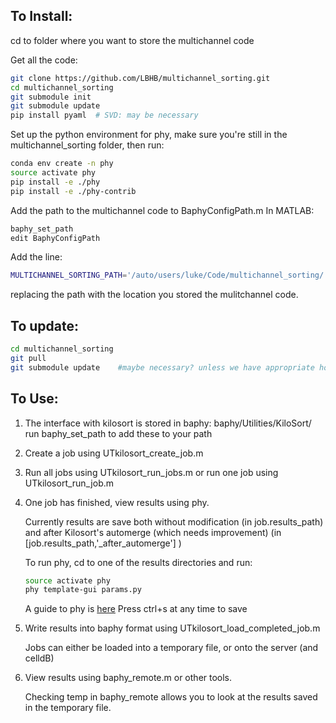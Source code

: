 
## To Install:

cd to folder where you want to store the multichannel code

Get all the code:
```bash
git clone https://github.com/LBHB/multichannel_sorting.git
cd multichannel_sorting
git submodule init
git submodule update
pip install pyaml  # SVD: may be necessary
```
Set up the python environment for phy, make sure you're still in the multichannel_sorting folder, then run:
```bash
conda env create -n phy
source activate phy
pip install -e ./phy
pip install -e ./phy-contrib
```
Add the path to the multichannel code to BaphyConfigPath.m
In MATLAB:
```bash
baphy_set_path
edit BaphyConfigPath
```
Add the line:
```bash
MULTICHANNEL_SORTING_PATH='/auto/users/luke/Code/multichannel_sorting/';
```
replacing the path with the location you stored the mulitchannel code.

## To update:

```bash
cd multichannel_sorting
git pull
git submodule update    #maybe necessary? unless we have appropriate hooks added to the pull command
```

## To Use:

1. The interface with kilosort is stored in baphy: baphy/Utilities/KiloSort/
    run baphy_set_path to add these to your path

2. Create a job using UTkilosort_create_job.m 

3. Run all jobs using UTkilosort_run_jobs.m or run one job using UTkilosort_run_job.m

4. One job has finished, view results using phy.

    Currently results are save both without modification (in job.results_path)
    and after Kilosort's automerge (which needs improvement) (in [job.results_path,'_after_automerge'] )
    
    To run phy, cd to one of the results directories and run:
    ```bash
    source activate phy
    phy template-gui params.py
    ```
    A guide to phy is [here](http://phy-contrib.readthedocs.io/en/latest/template-gui)
    Press ctrl+s at any time to save

5. Write results into baphy format using UTkilosort_load_completed_job.m

    Jobs can either be loaded into a temporary file, or onto the server (and celldB)
    
6. View results using baphy_remote.m or other tools.

    Checking temp in baphy_remote allows you to look at the results saved in the temporary file.